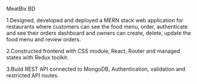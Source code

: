 MeatBix BD

1.Designed, developed and deployed a MERN stack web application for restaurants where customers can see the food menu, order, authenticate and see their orders dashboard and owners can create, delete, update the food menu and review orders.

2.Constructed frontend with CSS module, React, Router and managed states with Redux toolkit.

3.Build REST API connected to MongoDB, Authentication, validation and restricted API routes.
